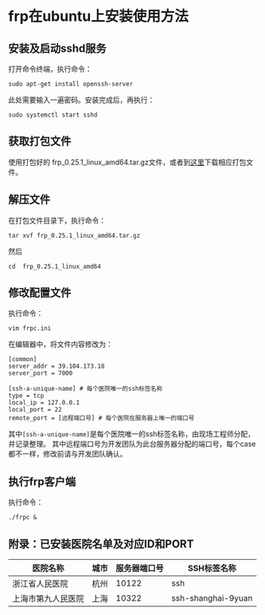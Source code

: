 # frp在ubuntu上安装使用方法

## 安装及启动sshd服务

打开命令终端，执行命令：

	sudo apt-get install openssh-server

此处需要输入一遍密码。安装完成后，再执行：

	sudo systemctl start sshd

## 获取打包文件
使用打包好的 frp_0.25.1_linux_amd64.tar.gz文件，或者到[这里](https://github.com/fatedier/frp/releases)下载相应打包文件。

## 解压文件

在打包文件目录下，执行命令：

	tar xvf frp_0.25.1_linux_amd64.tar.gz

然后

	cd  frp_0.25.1_linux_amd64

## 修改配置文件

执行命令：

	vim frpc.ini

在编辑器中，将文件内容修改为：

	[common]
	server_addr = 39.104.173.18
	server_port = 7000

	[ssh-a-unique-name] # 每个医院唯一的ssh标签名称
	type = tcp
	local_ip = 127.0.0.1
	local_port = 22
	remote_port = [远程端口号] # 每个医院在服务器上唯一的端口号

其中`[ssh-a-unique-name]`是每个医院唯一的ssh标签名称，由现场工程师分配，并记录整理。
其中远程端口号为开发团队为此台服务器分配的端口号，每个case都不一样，修改前请与开发团队确认。

## 执行frp客户端

执行命令：

	./frpc &

## 附录：已安装医院名单及对应ID和PORT

| 医院名称 | 城市 | 服务器端口号 | SSH标签名称 |
| - | - | - | - |
| 浙江省人民医院 | 杭州 | 10122 | ssh |
| 上海市第九人民医院 | 上海 | 10322 | ssh-shanghai-9yuan |


